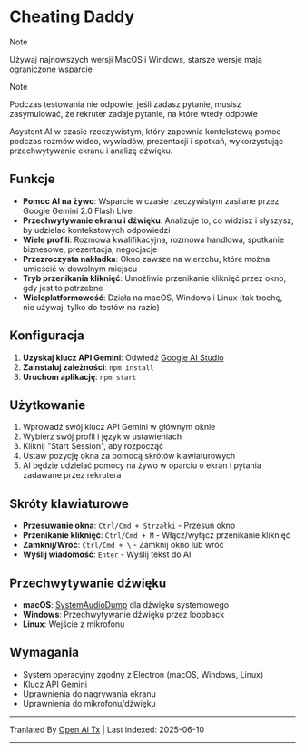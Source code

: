 # Cheating Daddy

> [!NOTE]  
> Używaj najnowszych wersji MacOS i Windows, starsze wersje mają ograniczone wsparcie

> [!NOTE]  
> Podczas testowania nie odpowie, jeśli zadasz pytanie, musisz zasymulować, że rekruter zadaje pytanie, na które wtedy odpowie

Asystent AI w czasie rzeczywistym, który zapewnia kontekstową pomoc podczas rozmów wideo, wywiadów, prezentacji i spotkań, wykorzystując przechwytywanie ekranu i analizę dźwięku.

## Funkcje

- **Pomoc AI na żywo**: Wsparcie w czasie rzeczywistym zasilane przez Google Gemini 2.0 Flash Live
- **Przechwytywanie ekranu i dźwięku**: Analizuje to, co widzisz i słyszysz, by udzielać kontekstowych odpowiedzi
- **Wiele profili**: Rozmowa kwalifikacyjna, rozmowa handlowa, spotkanie biznesowe, prezentacja, negocjacje
- **Przezroczysta nakładka**: Okno zawsze na wierzchu, które można umieścić w dowolnym miejscu
- **Tryb przenikania kliknięć**: Umożliwia przenikanie kliknięć przez okno, gdy jest to potrzebne
- **Wieloplatformowość**: Działa na macOS, Windows i Linux (tak trochę, nie używaj, tylko do testów na razie)

## Konfiguracja

1. **Uzyskaj klucz API Gemini**: Odwiedź [Google AI Studio](https://aistudio.google.com/apikey)
2. **Zainstaluj zależności**: `npm install`
3. **Uruchom aplikację**: `npm start`

## Użytkowanie

1. Wprowadź swój klucz API Gemini w głównym oknie
2. Wybierz swój profil i język w ustawieniach
3. Kliknij "Start Session", aby rozpocząć
4. Ustaw pozycję okna za pomocą skrótów klawiaturowych
5. AI będzie udzielać pomocy na żywo w oparciu o ekran i pytania zadawane przez rekrutera

## Skróty klawiaturowe

- **Przesuwanie okna**: `Ctrl/Cmd + Strzałki` - Przesuń okno
- **Przenikanie kliknięć**: `Ctrl/Cmd + M` - Włącz/wyłącz przenikanie kliknięć
- **Zamknij/Wróć**: `Ctrl/Cmd + \` - Zamknij okno lub wróć
- **Wyślij wiadomość**: `Enter` - Wyślij tekst do AI

## Przechwytywanie dźwięku

- **macOS**: [SystemAudioDump](https://github.com/Mohammed-Yasin-Mulla/Sound) dla dźwięku systemowego
- **Windows**: Przechwytywanie dźwięku przez loopback
- **Linux**: Wejście z mikrofonu

## Wymagania

- System operacyjny zgodny z Electron (macOS, Windows, Linux)
- Klucz API Gemini
- Uprawnienia do nagrywania ekranu
- Uprawnienia do mikrofonu/dźwięku

---

Tranlated By [Open Ai Tx](https://github.com/OpenAiTx/OpenAiTx) | Last indexed: 2025-06-10

---